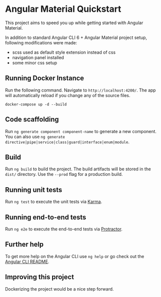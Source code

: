 # Angular Material Quickstart

This project aims to speed you up while getting started with Angular Material. 

In addition to standard Angular CLI 6 + Angular Material project setup, following modifications were made:

 - scss used as default style extension instead of css
 - navigation panel installed
 - some minor css setup 
 
 ## Running Docker Instance
 
 Run the following command. Navigate to `http://localhost:4200/`. The app will automatically reload if you change any of the source files.
 
 ```
 docker-compose up -d --build
 ```

## Code scaffolding

Run `ng generate component component-name` to generate a new component. You can also use `ng generate directive|pipe|service|class|guard|interface|enum|module`.

## Build

Run `ng build` to build the project. The build artifacts will be stored in the `dist/` directory. Use the `--prod` flag for a production build.

## Running unit tests

Run `ng test` to execute the unit tests via [Karma](https://karma-runner.github.io).

## Running end-to-end tests

Run `ng e2e` to execute the end-to-end tests via [Protractor](http://www.protractortest.org/).

## Further help

To get more help on the Angular CLI use `ng help` or go check out the [Angular CLI README](https://github.com/angular/angular-cli/blob/master/README.md).

## Improving this project

Dockerizing the project would be a nice step forward.

